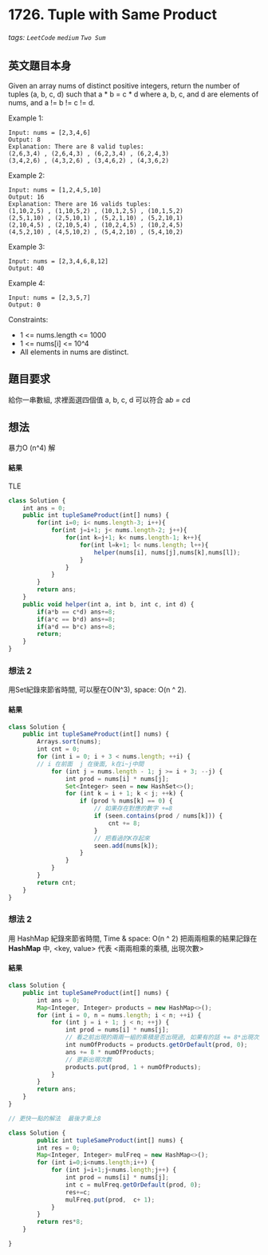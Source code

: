 # 1726. Tuple with Same Product
###### tags: `LeetCode` `medium` `Two Sum`

## 英文題目本身
Given an array nums of distinct positive integers, return the number of tuples (a, b, c, d) such that a * b = c * d where a, b, c, and d are elements of nums, and a != b != c != d.

 

Example 1:
```
Input: nums = [2,3,4,6]
Output: 8
Explanation: There are 8 valid tuples:
(2,6,3,4) , (2,6,4,3) , (6,2,3,4) , (6,2,4,3)
(3,4,2,6) , (4,3,2,6) , (3,4,6,2) , (4,3,6,2)
```
Example 2:
```
Input: nums = [1,2,4,5,10]
Output: 16
Explanation: There are 16 valids tuples:
(1,10,2,5) , (1,10,5,2) , (10,1,2,5) , (10,1,5,2)
(2,5,1,10) , (2,5,10,1) , (5,2,1,10) , (5,2,10,1)
(2,10,4,5) , (2,10,5,4) , (10,2,4,5) , (10,2,4,5)
(4,5,2,10) , (4,5,10,2) , (5,4,2,10) , (5,4,10,2)
```
Example 3:
```
Input: nums = [2,3,4,6,8,12]
Output: 40
```
Example 4:
```
Input: nums = [2,3,5,7]
Output: 0
```
 

Constraints:

- 1 <= nums.length <= 1000
- 1 <= nums[i] <= 10^4
- All elements in nums are distinct.
## 題目要求
給你一串數組, 求裡面選四個值 a, b, c, d 可以符合 a*b = c*d

## 想法
暴力O (n^4) 解
#### 結果
TLE
```javascript
class Solution {
    int ans = 0;
    public int tupleSameProduct(int[] nums) {
        for(int i=0; i< nums.length-3; i++){
            for(int j=i+1; j< nums.length-2; j++){
                for(int k=j+1; k< nums.length-1; k++){
                    for(int l=k+1; l< nums.length; l++){
                        helper(nums[i], nums[j],nums[k],nums[l]);
                    }
                }
            }
        }
        return ans;
    }
    public void helper(int a, int b, int c, int d) {
        if(a*b == c*d) ans+=8;
        if(a*c == b*d) ans+=8;
        if(a*d == b*c) ans+=8;
        return;
    }
}
```

### 想法 2
用Set紀錄來節省時間, 可以壓在O(N^3), space: O(n ^ 2).
#### 結果
```javascript
class Solution {
    public int tupleSameProduct(int[] nums) {
        Arrays.sort(nums);
        int cnt = 0;
        for (int i = 0; i + 3 < nums.length; ++i) {
        // i 在前面  j 在後面, k在i~j中間
            for (int j = nums.length - 1; j >= i + 3; --j) {
                int prod = nums[i] * nums[j];
                Set<Integer> seen = new HashSet<>();
                for (int k = i + 1; k < j; ++k) {
                    if (prod % nums[k] == 0) {
                        // 如果存在對應的數字 +=8
                        if (seen.contains(prod / nums[k])) {
                            cnt += 8;
                        }
                        // 把看過的K存起來
                        seen.add(nums[k]);
                    }
                }
            }
        }
        return cnt;
    }
}
```

### 想法 2
用 HashMap 紀錄來節省時間, Time & space: O(n ^ 2)
把兩兩相乘的結果記錄在 **HashMap** 中, <key, value> 代表 <兩兩相乘的乘積, 出現次數>
#### 結果
```javascript
class Solution {
    public int tupleSameProduct(int[] nums) {
        int ans = 0;
        Map<Integer, Integer> products = new HashMap<>();
        for (int i = 0, n = nums.length; i < n; ++i) {
            for (int j = i + 1; j < n; ++j) {
                int prod = nums[i] * nums[j];
                // 看之前出現的兩兩一組的乘積是否出現過, 如果有的話 += 8*出現次數
                int numOfProducts = products.getOrDefault(prod, 0);
                ans += 8 * numOfProducts;
                // 更新出現次數
                products.put(prod, 1 + numOfProducts);
            }
        }
        return ans;
    }
}

// 更快一點的解法  最後才乘上8

class Solution {
    	public int tupleSameProduct(int[] nums) {
		int res = 0;
		Map<Integer, Integer> mulFreq = new HashMap<>();
		for (int i=0;i<nums.length;i++) {
			for (int j=i+1;j<nums.length;j++) {
				int prod = nums[i] * nums[j];
                int c = mulFreq.getOrDefault(prod, 0);
                res+=c;
                mulFreq.put(prod,  c+ 1);
			}
		}
		return res*8;
	}

}
```